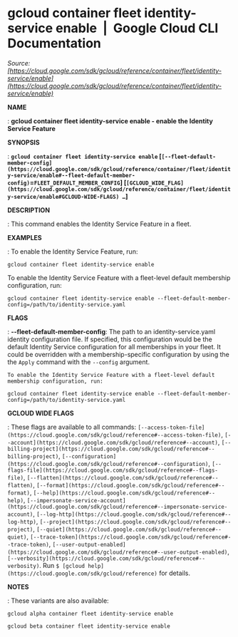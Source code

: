 # gcloud container fleet identity-service enable  |  Google Cloud CLI Documentation

*Source: [https://cloud.google.com/sdk/gcloud/reference/container/fleet/identity-service/enable](https://cloud.google.com/sdk/gcloud/reference/container/fleet/identity-service/enable)*

**NAME**

: **gcloud container fleet identity-service enable - enable the Identity Service Feature**

**SYNOPSIS**

: **`gcloud container fleet identity-service enable` [`[--fleet-default-member-config](https://cloud.google.com/sdk/gcloud/reference/container/fleet/identity-service/enable#--fleet-default-member-config)`=`FLEET_DEFAULT_MEMBER_CONFIG`] [`[GCLOUD_WIDE_FLAG](https://cloud.google.com/sdk/gcloud/reference/container/fleet/identity-service/enable#GCLOUD-WIDE-FLAGS) …`]**

**DESCRIPTION**

: This command enables the Identity Service Feature in a fleet.

**EXAMPLES**

: To enable the Identity Service Feature, run:

```
gcloud container fleet identity-service enable
```

To enable the Identity Service Feature with a fleet-level default membership
configuration, run:

```
gcloud container fleet identity-service enable --fleet-default-member-config=/path/to/identity-service.yaml
```

**FLAGS**

: **--fleet-default-member-config**:
The path to an identity-service.yaml identity configuration file. If specified,
this configuration would be the default Identity Service configuration for all
memberships in your fleet. It could be overridden with a membership-specific
configuration by using the the `Apply` command with the
`--config` argument.

```
To enable the Identity Service Feature with a fleet-level default
membership configuration, run:
```

```
gcloud container fleet identity-service enable --fleet-default-member-config=/path/to/identity-service.yaml
```

**GCLOUD WIDE FLAGS**

: These flags are available to all commands: `[--access-token-file](https://cloud.google.com/sdk/gcloud/reference#--access-token-file)`,
`[--account](https://cloud.google.com/sdk/gcloud/reference#--account)`, `[--billing-project](https://cloud.google.com/sdk/gcloud/reference#--billing-project)`,
`[--configuration](https://cloud.google.com/sdk/gcloud/reference#--configuration)`,
`[--flags-file](https://cloud.google.com/sdk/gcloud/reference#--flags-file)`,
`[--flatten](https://cloud.google.com/sdk/gcloud/reference#--flatten)`, `[--format](https://cloud.google.com/sdk/gcloud/reference#--format)`, `[--help](https://cloud.google.com/sdk/gcloud/reference#--help)`, `[--impersonate-service-account](https://cloud.google.com/sdk/gcloud/reference#--impersonate-service-account)`,
`[--log-http](https://cloud.google.com/sdk/gcloud/reference#--log-http)`,
`[--project](https://cloud.google.com/sdk/gcloud/reference#--project)`, `[--quiet](https://cloud.google.com/sdk/gcloud/reference#--quiet)`, `[--trace-token](https://cloud.google.com/sdk/gcloud/reference#--trace-token)`, `[--user-output-enabled](https://cloud.google.com/sdk/gcloud/reference#--user-output-enabled)`,
`[--verbosity](https://cloud.google.com/sdk/gcloud/reference#--verbosity)`.
Run `$ [gcloud help](https://cloud.google.com/sdk/gcloud/reference)` for details.

**NOTES**

: These variants are also available:

```
gcloud alpha container fleet identity-service enable
```

```
gcloud beta container fleet identity-service enable
```